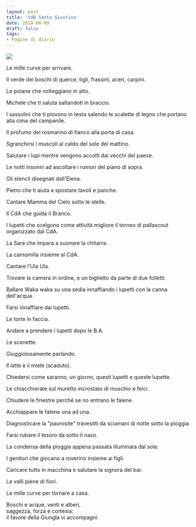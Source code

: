 ```yaml
---
layout: post
title: 'VdB Santa Giustina'
date: 2010-08-09
draft: false
tags: 
- Pagine di diario
---
```


![](http://www.fornaeffe.net/public/santa_giustina.png)  
  
Le mille curve per arrivare.  
  
Il verde dei boschi di querce, tigli, frassini, aceri, carpini.  
  
Le poiane che volteggiano in alto.  
  
Michele che ti saluta saltandoti in braccio.  
  
I sassolini che ti piovono in testa salendo le scalette di legno che portano alla cima del campanile.  
  
Il profumo del rosmarino di fianco alla porta di casa.  
  
Sgranchirsi i muscoli al caldo del sole del mattino.  
  
Salutare i lupi mentre vengono accolti dai vecchi del paese.  
  
Le notti insonni ad ascoltare i rumori del piano di sopra.  
  
Gli stencil disegnati dall'Elena.  
  
Pietro che ti aiuta a spostare tavoli e panche.  
  
Cantare Mamma del Cielo sotto le stelle.  
  
Il CdA che guida il Branco.  
  
I lupetti che scelgono come attività migliore il torneo di pallascout organizzato dal CdA.  
  
La Sara che impara a suonare la chitarra.  
  
La camomilla insieme al CdA.  
  
Cantare l'Ula Ula.  
  
Trovare la camera in ordine, e un biglietto da parte di due folletti.  
  
Ballare Waka waka su una sedia innaffiando i lupetti con la canna dell'acqua.  
  
Farsi innaffiare dai lupetti.  
  
Le torte in faccia.  
  
Andare a prendere i lupetti dopo le B.A.  
  
Le scenette.  
  
Giuggiolosamente parlando.  
  
Il latte e il miele (scaduto).  
  
Chiedersi come saranno, un giorno, questi lupetti e queste lupette.  
  
Le chiacchierate sul muretto incrostato di muschio e felci.  
  
Chiudere le finestre perché se no entrano le falene.  
  
Acchiappare le falene una ad una.  
  
Diagnosticare la "paurosite" travestiti da sciamani di notte sotto la pioggia.  
  
Farsi rubare il tesoro da sotto il naso.  
  
La condensa della pioggia appena passata illuminata dal sole.  
  
I genitori che giocano a roverino insieme ai figli.  
  
Caricare tutto in macchina e salutare la signora del bar.  
  
Le valli piene di fiori.  
  
Le mille curve per tornare a casa.  
  
  
  
Boschi e acque, venti e alberi,  
saggezza, forza e cortesia:  
il favore della Giungla vi accompagni.